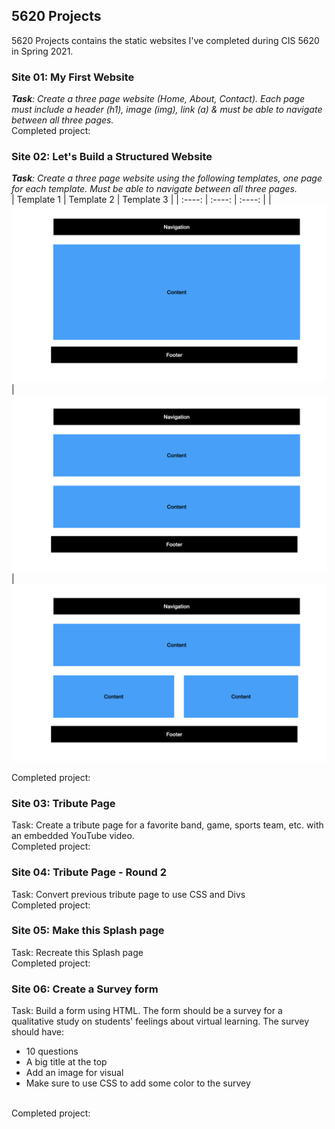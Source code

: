 ## 5620 Projects
5620 Projects contains the static websites I've completed during CIS 5620 in Spring 2021.

### Site 01: My First Website
_**Task**: Create a three page website (Home, About, Contact). Each page must include a header (h1), image (img), link (a) & must be able to navigate between all three pages._ <br>
Completed project: <br>


### Site 02: Let's Build a Structured Website
_**Task**: Create a three page website using the following templates, one page for each template. Must be able to navigate between all three pages._ <br>
| Template 1  | Template 2  | Template 3  |
|   :----:    |   :----:    |   :----:    |
| ![Template 1](https://github.com/mmagallanes/5620Projects/blob/main/images/Assignment_No2.001.jpeg "Template 1")|![Template 2](https://github.com/mmagallanes/5620Projects/blob/main/images/Assignment_No2.002.jpeg "Template 2")| ![Template 3](https://github.com/mmagallanes/5620Projects/blob/main/images/Assignment_No2.003.jpeg "Template 3")

Completed project: 

### Site 03: Tribute Page
Task: Create a tribute page for a favorite band, game, sports team, etc. with an embedded YouTube video. <br>
Completed project:

### Site 04: Tribute Page - Round 2
Task: Convert previous tribute page to use CSS and Divs <br>
Completed project:

### Site 05: Make this Splash page
Task: Recreate this Splash page <br>
Completed project:

### Site 06: Create a Survey form
Task: Build a form using HTML. The form should be a survey for a qualitative study on students' feelings about virtual learning. The survey should have:
- 10 questions
- A big title at the top
- Add an image for visual
- Make sure to use CSS to add some color to the survey
<br>
Completed project: 

